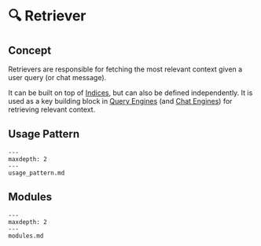 
# 🔍 Retriever
## Concept
Retrievers are responsible for fetching the most relevant context given a user query (or chat message).  

It can be built on top of [Indices](/how_to/index/root.md), but can also be defined independently.
It is used as a key building block in [Query Engines](/how_to/query_engine/root.md) (and [Chat Engines](/how_to/chat_engine/root.md)) for retrieving relevant context.

## Usage Pattern
```{toctree}
---
maxdepth: 2
---
usage_pattern.md
```


## Modules
```{toctree}
---
maxdepth: 2
---
modules.md
```